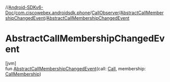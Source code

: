 //[Android-SDKv6-Doc](../../../../index.md)/[com.ciscowebex.androidsdk.phone](../../index.md)/[CallObserver](../index.md)/[AbstractCallMembershipChangedEvent](index.md)/[AbstractCallMembershipChangedEvent](-abstract-call-membership-changed-event.md)

# AbstractCallMembershipChangedEvent

[jvm]\
fun [AbstractCallMembershipChangedEvent](-abstract-call-membership-changed-event.md)(call: [Call](../../-call/index.md), membership: [CallMembership](../../-call-membership/index.md))
